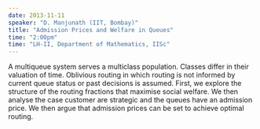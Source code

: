 ```yaml
---
date: 2013-11-11
speaker: "D. Manjunath (IIT, Bombay)"
title: "Admission Prices and Welfare in Queues"
time: "2:00pm" 
time: "LH-II, Department of Mathematics, IISc"
---
```

A multiqueue system serves a multiclass population. Classes differ in their valuation of time. Oblivious routing in which routing is not informed by current queue status or past decisions is assumed. First, we explore the structure of the routing fractions that maximise social welfare. We then analyse the case customer are strategic and the queues have an admission price. We then argue that admission prices can be set to achieve optimal routing.
